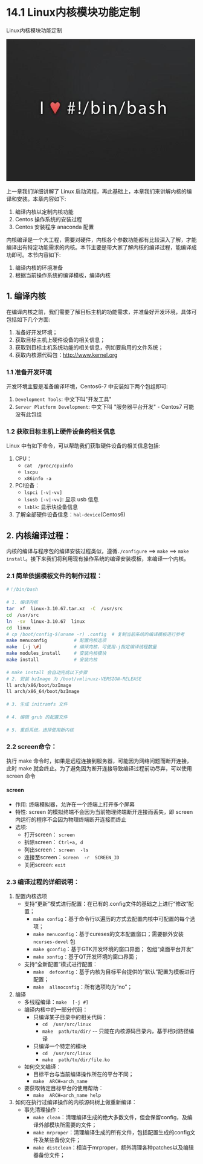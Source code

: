 # 14.1 Linux内核模块功能定制


Linux内核模块功能定制

![linux-mt](/images/linux_mt/linux_mt.jpg)
<!-- more -->

上一章我们详细讲解了 Linux 启动流程，再此基础上，本章我们来讲解内核的编译和安装。本章内容如下:
1. 编译内核以定制内核功能
2. Centos 操作系统的安装过程
3. Centos 安装程序 anaconda 配置

内核编译是一个大工程，需要对硬件，内核各个参数功能都有比较深入了解，才能编译出有特定功能需求的内核。本节主要是带大家了解内核的编译过程，能编译成功即可。本节内容如下:
1. 编译内核的环境准备
2. 根据当前操作系统的编译模板，编译内核

## 1. 编译内核
在编译内核之前，我们需要了解目标主机的功能需求，并准备好开发环境，具体可包括如下几个方面:
1. 准备好开发环境；
2. 获取目标主机上硬件设备的相关信息；
3. 获取到目标主机系统功能的相关信息，例如要启用的文件系统；
4. 获取内核源代码包：http://www.kernel.org

### 1.1 准备开发环境
开发环境主要是准备编译环境，Centos6-7 中安装如下两个包组即可:
1. `Development Tools`: 中文下叫"开发工具"
2. `Server Platform Development`: 中文下叫 "服务器平台开发" - Centos7 可能没有此包组

### 1.2 获取目标主机上硬件设备的相关信息
Linux 中有如下命令，可以帮助我们获取硬件设备的相关信息包括:
1. CPU：
    - `cat  /proc/cpuinfo`
    - `lscpu`
    - `x86info -a`
2. PCI设备：
    - `lspci [-v|-vv]`
    - `lsusb [-v|-vv]`: 显示 usb 信息
    - `lsblk`: 显示块设备信息
3. 了解全部硬件设备信息：`hal-device`(Centos6)

## 2. 内核编译过程：
内核的编译与程序包的编译安装过程类似，遵循`./configure` ==> `make` ==> `make install`。接下来我们将利用现有操作系统的编译安装模板，来编译一个内核。

### 2.1 简单依据模板文件的制作过程：
```bash
#！/bin/bash

# 1. 编译内核
tar  xf  linux-3.10.67.tar.xz  -C  /usr/src
cd  /usr/src
ln  -sv  linux-3.10.67  linux
cd  linux
# cp /boot/config-$(uname -r) .config  # 复制当前系统的编译模板进行参考
make menuconfig          # 配置内核选项
make  [-j \#]            # 编译内核，可使用-j指定编译线程数量
make modules_install     # 安装内核模块
make install             # 安装内核

# make install 会自动完成以下步骤
# 2. 安装 bzImage 为 /boot/vmlinuxz-VERSION-RELEASE
ll arch/x86/boot/bzImage
ll arch/x86_64/boot/bzImage

# 3. 生成 initramfs 文件

# 4. 编辑 grub 的配置文件

# 5. 重启系统，选择使用新内核
```

### 2.2 screen命令：
执行 make 命令时，如果是远程连接到服务器，可能因为网络问题而断开连接，此时 make 就会终止。为了避免因为断开连接导致编译过程前功尽弃，可以使用 screen 命令

#### screen
- 作用: 终端模拟器，允许在一个终端上打开多个屏幕
- 特性: screen 的模拟终端不会因为当前物理终端断开连接而丢失，即 screen 内运行的程序不会因为物理终端断开连接而终止
- 选项:
    - 打开screen：  `screen`
    - 拆除screen：  `Ctrl+a, d`
    - 列出screen：  `screen  -ls`
    - 连接至screen：`screen  -r  SCREEN_ID`
    - 关闭screen:  `exit`

### 2.3 编译过程的详细说明：
1. 配置内核选项
    - 支持“更新”模式进行配置：在已有的.config文件的基础之上进行“修改”配置；
        - `make config`：基于命令行以遍历的方式去配置内核中可配置的每个选项；
        - `make menuconfig`：基于cureses的文本配置窗口；需要额外安装 `ncurses-devel` 包
        - `make gconfig`：基于GTK开发环境的窗口界面；  包组“桌面平台开发”
        - `make xonfig`：基于QT开发环境的窗口界面；
    - 支持“全新配置”模式进行配置：
        - `make  defconfig`：基于内核为目标平台提供的“默认”配置为模板进行配置；
        - `make  allnoconfig`：所有选项均为“no”；
2. 编译
    - 多线程编译：`make  [-j #]`
    - 编译内核中的一部分代码：
        - 只编译某子目录中的相关代码：
            - `cd  /usr/src/linux`
            - `make  path/to/dir/`  -- 只能在内核源码目录内，基于相对路径编译
        - 只编译一个特定的模块
            - `cd  /usr/src/linux`
            - `make  path/to/dir/file.ko`
    - 如何交叉编译：
        - 目标平台与当前编译操作所在的平台不同；
        - `make  ARCH=arch_name`
    - 要获取特定目标平台的使用帮助：                    
        - `make  ARCH=arch_name help`
3. 如何在执行过编译操作的内核源码树上做重新编译：
    - 事先清理操作：
        - `make clean`：清理编译生成的绝大多数文件，但会保留config，及编译外部模块所需要的文件；
        - `make mrproper`：清理编译生成的所有文件，包括配置生成的config文件及某些备份文件；
        - `make distclean`：相当于mrproper，额外清理各种patches以及编辑器备份文件；

